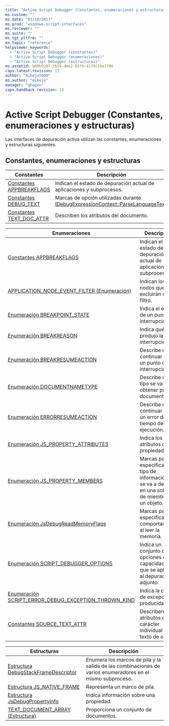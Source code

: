 ```yaml
---
title: "Active Script Debugger (Constantes, enumeraciones y estructuras) | Microsoft Docs"
ms.custom: ""
ms.date: "01/18/2017"
ms.prod: "windows-script-interfaces"
ms.reviewer: ""
ms.suite: ""
ms.tgt_pltfrm: ""
ms.topic: "reference"
helpviewer_keywords: 
  - "Active Script Debugger (constantes)"
  - "Active Script Debugger (enumeraciones)"
  - "Active Script Debugger (estructuras)"
ms.assetid: b80b9207-fb19-4ee2-85fb-41f8c26e7706
caps.latest.revision: 13
author: "mikejo5000"
ms.author: "mikejo"
manager: "ghogen"
caps.handback.revision: 13
---
```

# Active Script Debugger (Constantes, enumeraciones y estructuras)
Las interfaces de depuración activa utilizan las constantes, enumeraciones y estructuras siguientes.  
  
## Constantes, enumeraciones y estructuras  
  
|Constantes|Descripción|  
|----------------|-----------------|  
|[Constantes APPBREAKFLAGS](../../winscript/reference/appbreakflags-enumeration.md)|Indican el estado de depuración actual de aplicaciones y subprocesos.|  
|[Constantes DEBUG\_TEXT](../../winscript/reference/debug-text-constants.md)|Marcas de opción utilizadas durante [IDebugExpressionContext::ParseLanguageText](../../winscript/reference/idebugexpressioncontext-parselanguagetext.md).|  
|[Constantes TEXT\_DOC\_ATTR](../../winscript/reference/text-doc-attr-constants.md)|Describen los atributos del documento.|  
  
|Enumeraciones|Descripción|  
|-------------------|-----------------|  
|[Constantes APPBREAKFLAGS](../../winscript/reference/appbreakflags-enumeration.md)|Indican el estado de depuración actual de aplicaciones y subprocesos.|  
|[APPLICATION\_NODE\_EVENT\_FILTER \(Enumeración\)](../../winscript/reference/application-node-event-filter-enumeration.md)|Indican los nodos que se excluirán con un filtro.|  
|[Enumeración BREAKPOINT\_STATE](../../winscript/reference/breakpoint-state-enumeration.md)|Indica el estado de un punto de interrupción.|  
|[Enumeración BREAKREASON](../../winscript/reference/breakreason-enumeration.md)|Indica qué produjo la interrupción.|  
|[Enumeración BREAKRESUMEACTION](../../winscript/reference/breakresumeaction-enumeration.md)|Describe cómo continuar desde un punto de interrupción.|  
|[Enumeración DOCUMENTNAMETYPE](../../winscript/reference/documentnametype-enumeration.md)|Describe qué tipo se va a obtener para un documento.|  
|[Enumeración ERRORRESUMEACTION](../../winscript/reference/errorresumeaction-enumeration.md)|Describe cómo continuar desde un error de tiempo de ejecución.|  
|[Enumeración JS\_PROPERTY\_ATTRIBUTES](../../winscript/reference/js-property-attributes-enumeration.md)|Indica los atributos de una propiedad.|  
|[Enumeración JS\_PROPERTY\_MEMBERS](../../winscript/reference/js-property-members-enumeration.md)|Marcas para especificar el tipo de información que se va a devolver en una solicitud de miembros de un objeto.|  
|[Enumeración JsDebugReadMemoryFlags](../../winscript/reference/jsdebugreadmemoryflags-enumeration.md)|Marcas para especificar el comportamiento al leer la memoria.|  
|[Enumeración SCRIPT\_DEBUGGER\_OPTIONS](../../winscript/reference/script-debugger-options-enumeration.md)|Indica un conjunto de opciones o capacidades que se aplican al depurador adjunto.|  
|[Enumeración SCRIPT\_ERROR\_DEBUG\_EXCEPTION\_THROWN\_KIND](../../winscript/reference/script-error-debug-exception-thrown-kind-enumeration.md)|Indica la clase de excepción producida.|  
|[Constantes SOURCE\_TEXT\_ATTR](../../winscript/reference/source-text-attr-enumeration.md)|Describen los atributos de un carácter individual del texto de origen.|  
  
|Estructuras|Descripción|  
|-----------------|-----------------|  
|[Estructura DebugStackFrameDescriptor](../../winscript/reference/debugstackframedescriptor-structure.md)|Enumera los marcos de pila y la salida de las combinaciones de varios enumeradores en el mismo subproceso.|  
|[Estructura JS\_NATIVE\_FRAME](../../winscript/reference/js-native-frame-structure.md)|Representa un marco de pila.|  
|[Estructura JsDebugPropertyInfo](../../winscript/reference/jsdebugpropertyinfo-structure.md)|Indica información sobre una propiedad.|  
|[TEXT\_DOCUMENT\_ARRAY \(Estructura\)](../../winscript/reference/text-document-array-structure.md)|Proporciona un conjunto de documentos.|